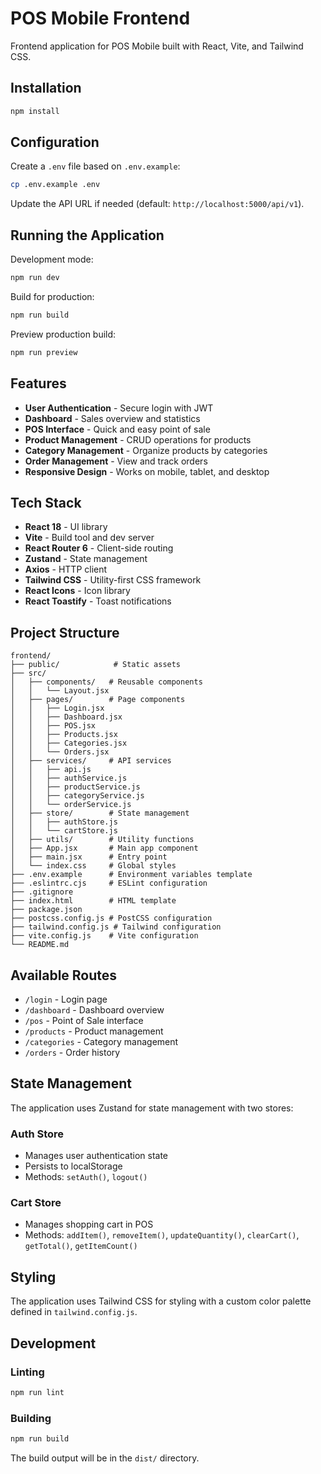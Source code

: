 # POS Mobile Frontend

Frontend application for POS Mobile built with React, Vite, and Tailwind CSS.

## Installation

```bash
npm install
```

## Configuration

Create a `.env` file based on `.env.example`:

```bash
cp .env.example .env
```

Update the API URL if needed (default: `http://localhost:5000/api/v1`).

## Running the Application

Development mode:
```bash
npm run dev
```

Build for production:
```bash
npm run build
```

Preview production build:
```bash
npm run preview
```

## Features

- **User Authentication** - Secure login with JWT
- **Dashboard** - Sales overview and statistics
- **POS Interface** - Quick and easy point of sale
- **Product Management** - CRUD operations for products
- **Category Management** - Organize products by categories
- **Order Management** - View and track orders
- **Responsive Design** - Works on mobile, tablet, and desktop

## Tech Stack

- **React 18** - UI library
- **Vite** - Build tool and dev server
- **React Router 6** - Client-side routing
- **Zustand** - State management
- **Axios** - HTTP client
- **Tailwind CSS** - Utility-first CSS framework
- **React Icons** - Icon library
- **React Toastify** - Toast notifications

## Project Structure

```
frontend/
├── public/            # Static assets
├── src/
│   ├── components/   # Reusable components
│   │   └── Layout.jsx
│   ├── pages/        # Page components
│   │   ├── Login.jsx
│   │   ├── Dashboard.jsx
│   │   ├── POS.jsx
│   │   ├── Products.jsx
│   │   ├── Categories.jsx
│   │   └── Orders.jsx
│   ├── services/     # API services
│   │   ├── api.js
│   │   ├── authService.js
│   │   ├── productService.js
│   │   ├── categoryService.js
│   │   └── orderService.js
│   ├── store/        # State management
│   │   ├── authStore.js
│   │   └── cartStore.js
│   ├── utils/        # Utility functions
│   ├── App.jsx       # Main app component
│   ├── main.jsx      # Entry point
│   └── index.css     # Global styles
├── .env.example      # Environment variables template
├── .eslintrc.cjs     # ESLint configuration
├── .gitignore
├── index.html        # HTML template
├── package.json
├── postcss.config.js # PostCSS configuration
├── tailwind.config.js # Tailwind configuration
├── vite.config.js    # Vite configuration
└── README.md
```

## Available Routes

- `/login` - Login page
- `/dashboard` - Dashboard overview
- `/pos` - Point of Sale interface
- `/products` - Product management
- `/categories` - Category management
- `/orders` - Order history

## State Management

The application uses Zustand for state management with two stores:

### Auth Store
- Manages user authentication state
- Persists to localStorage
- Methods: `setAuth()`, `logout()`

### Cart Store
- Manages shopping cart in POS
- Methods: `addItem()`, `removeItem()`, `updateQuantity()`, `clearCart()`, `getTotal()`, `getItemCount()`

## Styling

The application uses Tailwind CSS for styling with a custom color palette defined in `tailwind.config.js`.

## Development

### Linting
```bash
npm run lint
```

### Building
```bash
npm run build
```

The build output will be in the `dist/` directory.

